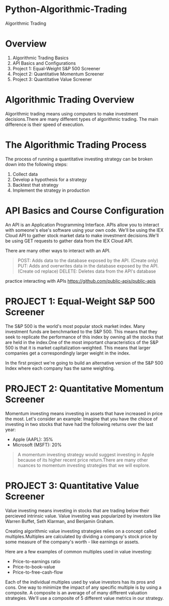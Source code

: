 # Python-Algorithmic-Trading
Algorithmic Trading

# Overview
1. Algorithmic Trading Basics
2. API Basics and Configurations
3. Project 1: Equal-Weight S&P 500 Screener
4. Project 2: Quantitative Momentum Screener
5. Project 3: Quantitative Value Screener

# Algorithmic Trading Overview
Algorithmic trading means using computers to make investment decisions.There are many different types of algorithmic trading. The main difference is their speed of execution.

# The Algorithmic Trading Process
The process of running a quantitative investing strategy can be broken down into the following steps:
1. Collect data
2. Develop a hypothesis for a strategy
3. Backtest that strategy
4. Implement the strategy in production

# API  Basics and Course Configuration
An API is an Application Programming Interface. APIs allow you to interact with someone's else's software using your own code.
We'll be using the IEX Cloud API to gather stock market data to make investment decisions.We'll be using GET requests to gather data 
from the IEX Cloud API.

There are many other ways to interact with an API.
>POST: Adds data to the database exposed by the API. (Create only)
>PUT: Adds and overwrites data in the database exposed by the API. (Create od replace)
>DELETE: Deletes data from the API's database

practice interacting with APIs
https://github.com/public-apis/public-apis

# PROJECT 1: Equal-Weight S&P 500 Screener
The S&P 500 is the world's most popular stock market index. Many investment funds are benchmarked to the S&P 500. This means that they seek to replicate the performance of this index by owning all the stocks that are held in the index.One of the most important characteristics of the S&P 500 is that it is market capitalization-weighted. This means that larger companies get a correspondingly larger weight in the index.

In the first project we're going to build an alternative version of the S&P 500 Index where each company has the same weighting. 

# PROJECT 2: Quantitative Momentum Screener
Momentum investing means investing in assets that have increased in price the most. Let's consider an example: Imagine that you have the chioce of investing in two stocks that have had the following returns over the last year: 
* Apple (AAPL): 35%
* Microsoft (MSFT): 20%  
> A momentum investing strategy would suggest investing in Apple because of its higher recent price return.There are many other nuances to  momentum investing strategies that we will explore.

# PROJECT 3: Quantitative Value Screener
Value investing means investing in stocks that are trading below their percieved intrinsic value. Value investing was popularized by investors like Warren Buffet, Seth Klarman, and Benjamin Graham.

Creating algorithmic value investing strategies relies on a concept called multiples.Multiples are calculated by dividing a company's stock price by some measure of the company's worth - like earnings or assets.

Here are a few examples of common multiples used in  value investing:
* Price-to-earnings ratio
* Price-to-book-value
* Price-to-free-cash-flow  

Each of the individual multiples used by value investors has its pros and cons. One way to minimize the impact of any specific multiple is by using a composite. A composite is an average of of many different valuation strategies. We'll use a composite of 5 different value metrics in our strategy.
